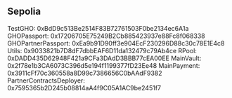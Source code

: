 ## Sepolia

TestGHO: 0xBdD9c513Be2514F83B72761503F0be2134ec6A1a
GHOPassport: 0x17206705E75249B2Cb885423937e88Fc8f068338
GHOPartnerPassport: 0xEa9b91D90ff3e904EcF230296D88c30c78E1E4c8
Utils: 0x9033821b7D8dF7dbbEAF6D11da132479c79Ab4ce
RPool: 0xDADD435D62948F421a9CFa3DAdD3BBB77cEA00EE
MainVault: 0x2f78e1b3CA6073C396d5e194f1199377fD23Ee48
MainPayment: 0x3911cFf70c360558a8D99c7386656C0bAAdF9382
PartnerContractsDeployer: 0x7595365b2D245b08814aA4f9C05A1AC9be2451f7
